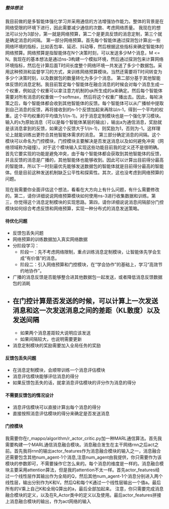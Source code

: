 ##### 整体想法
我目前做的是多智能体强化学习并采用通信的方法增强协作能力。整体的背景是在网络受限的环境下进行，因此需要减少通信的次数、考虑网络质量。
我现在的想法可以分为3部分，第一就是网络预算，第二个是更具反馈的消息定制，第三个就是确定消息的间隔。
第一部分网络预算。首先每个智能体通过探测包计算出一些网络环境的指标，比如丢包率、延迟、抖动等，然后根据这些指标来确定智能体的网络预算。网络预算是指智能体在N个决策时刻，可以发送多少M个消息，M <= N。我现在的基本想法是通过ns-3构建一个模拟环境，然后通过探测包来计算网络环境指标，然后在计算后面T时间长度整个网络环境一共发送了多少个数据包。采用这种预测和监督学习的方式，来训练网络预算模块。当然还需要将T时间转变为多少个决策时刻，以及数据包的数量转化为多少个消息。
第二部分基于其他智能体反馈的消息定制。我目前暂定每个智能体在融合消息的时候会对每个消息生成一个权重，例如这个权重可以拿注意力机制的qk所生成的a来确定。然后每个智能体需要对所有消息的权重做一个softmax，然后将这个权重广播出去。因此，每轮决策之后，每个智能体都会收到其他智能体的反馈。每个智能体可以从广播帧中提取到自己消息的反馈，再将接收到的n-1个反馈加起来再除以n-1，得到一个平均的权重。这个平均权重的平均值为1/(n-1)。对于消息定制模块也是一个强化学习模块。输入的s为原始消息（可以是每个智能体某层的输出），输出a为通信消息，奖励就是该消息拿到的反馈，如果这个反馈大于1/(n-1)，则奖励为1，否则为-1。这样理论上就能训练出更符合其他智能体需求的消息。
第三部分确定消息的间隔。这个模块可以命名为门控模块，门控模块主要解决是否发送消息以及如何避免冲突（网络领域称为碰撞）。对于这个模块输入实现这些功能目前我的定义还不是很明确。首先它要实现的功能是避免冲突，由于每个智能体都会获取到其他智能体的反馈，并且反馈的消息是广播的，其他智能体也能够收到。因此可以计算出目前得分最高的智能体，所以下一时刻最优先能够发送数据包的智能体就是目前得分最高的智能体。但是目前这种发送机制缺乏公平性和探索性。其次，这也没考虑到网络预算的问题。

现在我需要你全面评估这个想法，看看在大方向上有什么问题，有什么需要修改的。第二，请你详细说说网络预算模块如何使用ns-3进行收集数据和训练。第三，你觉得这个消息定制模块的实现思路。第四，请你详细说说消息间隔部分门控模块如何综合考虑反馈和网络预算，实现一种分布式的消息发送策略。

#### 待优化问题
- 反馈包丢失问题
- 网络预算的训练数据加入真实网络数据
- 分阶段学习：
  - 阶段一：先不考虑网络限制，重点训练消息定制模块，让智能体先学会生成“有价值”的消息。
  - 阶段二：引入网络预算和门控模块，在“学会协作”的基础上，学习“高效节约地协作”。
- 广播的消息反馈是否能够整合进其他数据包一起发送，或者降低消息反馈数据包的消耗
- ## 在门控计算是否发送的时候，可以计算上一次发送消息和这一次发送消息之间的差距（KL散度）以及发送间隔
  - 如果两个消息差距较大说明应该发送
  - 如果间隔较大，也说明需要更新
- 消息定制模块的奖励需要加入全局任务的奖励


#### 反馈包丢失问题
- 在消息定制模块，会顺带训练一个消息评估模块
- 消息评估模块能够评估消息的得分
- 如果反馈包丢失的话，就拿消息评估模块的评分作为消息的得分

#### 不需要反馈包的情况设计
- 消息评估模块可以直接计算出每个消息的得分
- 直接按照消息评估模块的得分来确定是否发送消息

#### 门控模块





我需要你在r_mappo/algorithm/r_actor_critic.py加一种MARL通信算法。首先我需要构建一个MARL通信消息融合模块。消息融合发生在主干网络rnn之后act之前。首先我将rnn的输出actor_features作为消息融合模块的输入之一，消息融合还需要包含其他num_agent-1个消息,注意num_agent由我提供，你只需要作为该模块的参数即可，不需要操作它怎么来的。每个消息的维度是一样的。消息融合模块主要采用attention算法，但是我的attention不太一样。首先actor_features经过一个线性层作其输出作为全局的Q，然后其他num_agent-1个消息分别进入两个线性层，输出分别作为K和V。然后Q和每个K通过一个线性层输出一个值a。最后所有的V乘上自己K和全局Q算出的a，最后全部加起来。
注意，你只需要完成消息融合模块的定义，以及在R_Actor类中的定义以及使用。最后actor_features拼接上消息融合模块的输出，作为act网络的输入